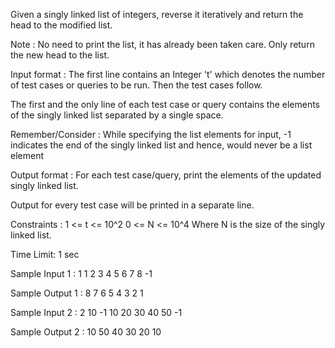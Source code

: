 Given a singly linked list of integers, reverse it iteratively and return the head to the modified list.

Note :
No need to print the list, it has already been taken care. Only return the new head to the list.

Input format :
The first line contains an Integer 't' which denotes the number of test cases or queries to be run. Then the test cases follow.

The first and the only line of each test case or query contains the elements of the singly linked list separated by a single space.

Remember/Consider :
While specifying the list elements for input, -1 indicates the end of the singly linked list and hence, would never be a list element

Output format :
For each test case/query, print the elements of the updated singly linked list.

Output for every test case will be printed in a separate line.

Constraints :
1 <= t <= 10^2
0 <= N <= 10^4
Where N is the size of the singly linked list.

Time Limit: 1 sec

Sample Input 1 :
1
1 2 3 4 5 6 7 8 -1

Sample Output 1 :
8 7 6 5 4 3 2 1

Sample Input 2 :
2
10 -1
10 20 30 40 50 -1

Sample Output 2 :
10 
50 40 30 20 10 

